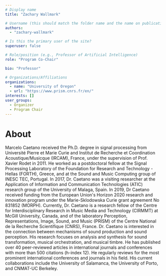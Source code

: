 ```yaml
---
# Display name
title: "Zachary Wallmark"

# Username (this should match the folder name and the name on publications)
authors:
  - "zachary-wallmark"

# Is this the primary user of the site?
superuser: false

# Role/position (e.g., Professor of Artificial Intelligence)
role: "Program Co-Chair"

bio: "Professor"

# Organizations/Affiliations
organizations:
  - name: "University of Oregon"
  - url: "https://www.prism.cnrs.fr/en/"
interests: []
user_groups:
  - Organizer
  - Program Chair
---
```


# About

Marcelo Caetano received the Ph.D. degree in signal processing from Université Pierre et Marie Curie and Institut de Recherche et Coordination Acoustique/Musicque (IRCAM), France, under the supervision of Prof. Xavier Rodet in 2011. He worked as a postdoctoral fellow at the Signal Processing Laboratory of the Foundation for Research and Technology - Hellas (FORTH), Greece, and at the Sound and Music Computing group of INESC TEC, Portugal. In 2017, Dr. Caetano was a visiting researcher at the Application of Information and Communication Technologies (ATIC) research group of the University of Malaga, Spain. In 2019, Dr Caetano received funding from the European Union's Horizon 2020 research and innovation program under the Marie-Sklodowska Curie grant agreement No 831852 (MORPH). Currently, Dr. Caetano is a research fellow of the Centre for Interdisciplinary Research in Music Media and Technology (CIRMMT) at McGill University, Canada, and of the laboratory Perception, Representations, Image, Sound, and Music (PRISM) of the Centre National de la Recherche Scientifique (CNRS), France. Dr. Caetano is interested in the connection between mechanisms of sound production and sound perception. His research focuses on analysis and synthesis for sound transformation, musical orchestration, and musical timbre. He has published over 40 peer-reviewed articles in international journals and conferences with more than 500 citations (h-index 12). He regularly reviews for the most prominent international conferences and journals in his field. His current collaborations include the University of Salamanca, the University of Porto, and CNMAT-UC Berkeley.
